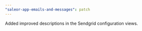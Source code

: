 ```yaml
---
"saleor-app-emails-and-messages": patch
---
```


Added improved descriptions in the Sendgrid configuration views.
